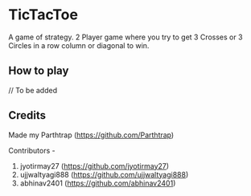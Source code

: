 # TicTacToe

A game of strategy. 2 Player game where you try to get 3 Crosses or 3 Circles in a row column or diagonal to win.

## How to play

// To be added

## Credits

Made my Parthtrap (https://github.com/Parthtrap)

Contributors -

1) jyotirmay27 (https://github.com/jyotirmay27)
2) ujjwaltyagi888 (https://github.com/ujjwaltyagi888)
3) abhinav2401 (https://github.com/abhinav2401)
